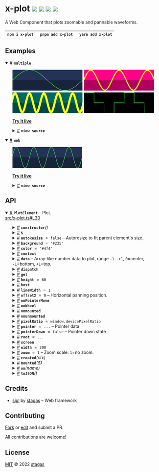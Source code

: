 <h1>
x-plot <a href="https://npmjs.org/package/x-plot"><img src="https://img.shields.io/badge/npm-v3.0.0-F00.svg?colorA=000"/></a> <a href="src"><img src="https://img.shields.io/badge/loc-221-FFF.svg?colorA=000"/></a> <a href="https://cdn.jsdelivr.net/npm/x-plot@3.0.0/dist/x-plot.min.js"><img src="https://img.shields.io/badge/brotli-16.2K-333.svg?colorA=000"/></a> <a href="LICENSE"><img src="https://img.shields.io/badge/license-MIT-F0B.svg?colorA=000"/></a>
</h1>

<p></p>

A Web Component that plots zoomable and pannable waveforms.

<h4>
<table><tr><td title="Triple click to select and copy paste">
<code>npm i x-plot </code>
</td><td title="Triple click to select and copy paste">
<code>pnpm add x-plot </code>
</td><td title="Triple click to select and copy paste">
<code>yarn add x-plot</code>
</td></tr></table>
</h4>

## Examples

<details id="example$multiple" title="multiple" open><summary><span><a href="#example$multiple">#</a></span>  <code><strong>multiple</strong></code></summary>  <ul><p></p>  <a href="https://stagas.github.io/x-plot/example/multiple.html"><img width="462.85714285714283" src="example/multiple.png"></img>  <p><strong>Try it live</strong></p></a>    <details id="source$multiple" title="multiple source code" ><summary><span><a href="#source$multiple">#</a></span>  <code><strong>view source</strong></code></summary>  <a href="example/multiple.ts">example/multiple.ts</a>  <p>

```ts
import { PlotElement } from 'x-plot'
customElements.define('x-plot', PlotElement)

document.body.innerHTML = /*html*/ `
<div id="demo" style="display:inline-grid;grid:1fr 1fr/1fr 1fr;gap:5px;">
  <x-plot width="200" height="60"></x-plot>
  <x-plot width="200" height="60" background="#f08" color="#ff0" zoom="4" linewidth="3"></x-plot>
  <x-plot width="200" height="60" background="#066" color="yellow" zoom="20" linewidth="6"></x-plot>
  <x-plot width="200" height="60" background="#000"></x-plot>
</div>
`

const plots = document.querySelectorAll('x-plot') as NodeListOf<PlotElement>
const rate = 44100
const sine = (i: number, hz: number) =>
  Math.sin(hz * (i * (1 / rate)) * Math.PI * 2)

plots[0].data = Array(44100).fill(0).map((_, i) => sine(i, 1))
plots[1].data = Array(44100).fill(0).map((_, i) => sine(i, 10))
plots[2].data = Array(44100).fill(0).map((_, i) => sine(i, 100))
plots[3].data = [1, 0, -1, 0, 1, 0, -1]
```

</p>
</details></ul></details><details id="example$web" title="web" open><summary><span><a href="#example$web">#</a></span>  <code><strong>web</strong></code></summary>  <ul><p></p>  <a href="https://stagas.github.io/x-plot/example/web.html"><img width="228.57142857142856" src="example/web.webp"></img>  <p><strong>Try it live</strong></p></a>    <details id="source$web" title="web source code" ><summary><span><a href="#source$web">#</a></span>  <code><strong>view source</strong></code></summary>  <a href="example/web.ts">example/web.ts</a>  <p>

```ts
import { PlotElement } from 'x-plot'
customElements.define('x-plot', PlotElement)

const plot = new PlotElement()
plot.id = 'demo'

document.body.appendChild(plot)

let n = 0
const sine = (i: number, hz: number) =>
  Math.sin(hz * (i * (1 / 1000)) * Math.PI * 2)
const loop = () => {
  requestAnimationFrame(loop)
  plot.data = Array(1000).fill(0).map(_ => sine(++n, 4))
  n += 1000 / 4 / 60 // sampleRate/hz/frameRate to loop video capture every 1 second
}
loop()
```

</p>
</details></ul></details>

## API

<p>  <details id="PlotElement$1" title="Class" open><summary><span><a href="#PlotElement$1">#</a></span>  <code><strong>PlotElement</strong></code>     &ndash; Plot.</summary>  <a href="src/x-plot.ts#L30">src/x-plot.ts#L30</a>  <ul>        <p>  <details id="constructor$2" title="Constructor" ><summary><span><a href="#constructor$2">#</a></span>  <code><strong>constructor</strong></code><em>()</em>    </summary>    <ul>    <p>  <details id="new PlotElement$3" title="ConstructorSignature" ><summary><span><a href="#new PlotElement$3">#</a></span>  <code><strong>new PlotElement</strong></code><em>()</em>    </summary>    <ul><p><a href="#PlotElement$1">PlotElement</a></p>        </ul></details></p>    </ul></details><details id="$$72" title="Property" ><summary><span><a href="#$$72">#</a></span>  <code><strong>$</strong></code>    </summary>  <a href="src/work/stagas/sigl/dist/types/sigl.d.ts#L26">src/work/stagas/sigl/dist/types/sigl.d.ts#L26</a>  <ul><p><span>Context</span>&lt;<a href="#PlotElement$1">PlotElement</a> &amp; <span>JsxContext</span>&lt;<a href="#PlotElement$1">PlotElement</a>&gt; &amp; <span>Omit</span>&lt;{<p>    <details id="ctor$76" title="Parameter" ><summary><span><a href="#ctor$76">#</a></span>  <code><strong>ctor</strong></code>    </summary>    <ul><p><span>Class</span>&lt;<a href="#T$36">T</a>&gt;</p>        </ul></details>  <p><strong></strong>&lt;<span>T</span>&gt;<em>(ctor)</em>  &nbsp;=&gt;  <ul><span>CleanClass</span>&lt;<a href="#T$36">T</a>&gt;</ul></p>  <details id="ctx$91" title="Parameter" ><summary><span><a href="#ctx$91">#</a></span>  <code><strong>ctx</strong></code>    </summary>    <ul><p><a href="#T$51">T</a> | <span>Class</span>&lt;<a href="#T$51">T</a>&gt;</p>        </ul></details>  <p><strong></strong>&lt;<span>T</span>&gt;<em>(ctx)</em>  &nbsp;=&gt;  <ul><span>Wrapper</span>&lt;<a href="#T$51">T</a>&gt;</ul></p></p>} &amp; <span>__module</span> &amp; {<p>  <details id="Boolean$95" title="Property" ><summary><span><a href="#Boolean$95">#</a></span>  <code><strong>Boolean</strong></code>    </summary>  <a href="src/work/stagas/sigl/dist/types/index.d.ts#L7">src/work/stagas/sigl/dist/types/index.d.ts#L7</a>  <ul><p>undefined | boolean</p>        </ul></details><details id="Number$94" title="Property" ><summary><span><a href="#Number$94">#</a></span>  <code><strong>Number</strong></code>    </summary>  <a href="src/work/stagas/sigl/dist/types/index.d.ts#L6">src/work/stagas/sigl/dist/types/index.d.ts#L6</a>  <ul><p>undefined | number</p>        </ul></details><details id="String$93" title="Property" ><summary><span><a href="#String$93">#</a></span>  <code><strong>String</strong></code>    </summary>  <a href="src/work/stagas/sigl/dist/types/index.d.ts#L5">src/work/stagas/sigl/dist/types/index.d.ts#L5</a>  <ul><p>undefined | string</p>        </ul></details></p>}, <code>"transition"</code>&gt;&gt;</p>        </ul></details><details id="autoResize$11" title="Property" ><summary><span><a href="#autoResize$11">#</a></span>  <code><strong>autoResize</strong></code>  <span><span>&nbsp;=&nbsp;</span>  <code>false</code></span>   &ndash; Autoresize to fit parent element's size.</summary>  <a href="src/x-plot.ts#L40">src/x-plot.ts#L40</a>  <ul><p>boolean</p>        </ul></details><details id="background$9" title="Property" ><summary><span><a href="#background$9">#</a></span>  <code><strong>background</strong></code>  <span><span>&nbsp;=&nbsp;</span>  <code>'#235'</code></span>  </summary>  <a href="src/x-plot.ts#L37">src/x-plot.ts#L37</a>  <ul><p>string</p>        </ul></details><details id="color$10" title="Property" ><summary><span><a href="#color$10">#</a></span>  <code><strong>color</strong></code>  <span><span>&nbsp;=&nbsp;</span>  <code>'#4f4'</code></span>  </summary>  <a href="src/x-plot.ts#L38">src/x-plot.ts#L38</a>  <ul><p>string</p>        </ul></details><details id="context$96" title="Property" ><summary><span><a href="#context$96">#</a></span>  <code><strong>context</strong></code>    </summary>  <a href="src/work/stagas/sigl/dist/types/sigl.d.ts#L27">src/work/stagas/sigl/dist/types/sigl.d.ts#L27</a>  <ul><p><span>ContextClass</span>&lt;<a href="#PlotElement$1">PlotElement</a> &amp; <span>JsxContext</span>&lt;<a href="#PlotElement$1">PlotElement</a>&gt; &amp; <span>Omit</span>&lt;{<p>    <details id="ctor$100" title="Parameter" ><summary><span><a href="#ctor$100">#</a></span>  <code><strong>ctor</strong></code>    </summary>    <ul><p><span>Class</span>&lt;<a href="#T$36">T</a>&gt;</p>        </ul></details>  <p><strong></strong>&lt;<span>T</span>&gt;<em>(ctor)</em>  &nbsp;=&gt;  <ul><span>CleanClass</span>&lt;<a href="#T$36">T</a>&gt;</ul></p>  <details id="ctx$115" title="Parameter" ><summary><span><a href="#ctx$115">#</a></span>  <code><strong>ctx</strong></code>    </summary>    <ul><p><a href="#T$51">T</a> | <span>Class</span>&lt;<a href="#T$51">T</a>&gt;</p>        </ul></details>  <p><strong></strong>&lt;<span>T</span>&gt;<em>(ctx)</em>  &nbsp;=&gt;  <ul><span>Wrapper</span>&lt;<a href="#T$51">T</a>&gt;</ul></p></p>} &amp; <span>__module</span> &amp; {<p>  <details id="Boolean$119" title="Property" ><summary><span><a href="#Boolean$119">#</a></span>  <code><strong>Boolean</strong></code>    </summary>  <a href="src/work/stagas/sigl/dist/types/index.d.ts#L7">src/work/stagas/sigl/dist/types/index.d.ts#L7</a>  <ul><p>undefined | boolean</p>        </ul></details><details id="Number$118" title="Property" ><summary><span><a href="#Number$118">#</a></span>  <code><strong>Number</strong></code>    </summary>  <a href="src/work/stagas/sigl/dist/types/index.d.ts#L6">src/work/stagas/sigl/dist/types/index.d.ts#L6</a>  <ul><p>undefined | number</p>        </ul></details><details id="String$117" title="Property" ><summary><span><a href="#String$117">#</a></span>  <code><strong>String</strong></code>    </summary>  <a href="src/work/stagas/sigl/dist/types/index.d.ts#L5">src/work/stagas/sigl/dist/types/index.d.ts#L5</a>  <ul><p>undefined | string</p>        </ul></details></p>}, <code>"transition"</code>&gt;&gt;</p>        </ul></details><details id="data$14" title="Property" ><summary><span><a href="#data$14">#</a></span>  <code><strong>data</strong></code>     &ndash; Array-like number data to plot, range <code>-1..+1</code>, <code>0</code>=center, <code>-1</code>=bottom, <code>+1</code>=top.</summary>  <a href="src/x-plot.ts#L47">src/x-plot.ts#L47</a>  <ul><p><span>ArrayLike</span>&lt;number&gt;</p>        </ul></details><details id="dispatch$57" title="Property" ><summary><span><a href="#dispatch$57">#</a></span>  <code><strong>dispatch</strong></code>    </summary>  <a href="src/work/stagas/sigl/dist/types/events.d.ts#L4">src/work/stagas/sigl/dist/types/events.d.ts#L4</a>  <ul><p><span>Dispatch</span>&lt;<details id="__type$58" title="Function" ><summary><span><a href="#__type$58">#</a></span>  <em>(name, detail, init)</em>    </summary>    <ul>    <p>    <details id="name$62" title="Parameter" ><summary><span><a href="#name$62">#</a></span>  <code><strong>name</strong></code>    </summary>    <ul><p><span>Event</span> | <span>Narrow</span>&lt;<a href="#K$60">K</a>, string&gt;</p>        </ul></details><details id="detail$63" title="Parameter" ><summary><span><a href="#detail$63">#</a></span>  <code><strong>detail</strong></code>    </summary>    <ul><p><a href="#E$61">E</a></p>        </ul></details><details id="init$64" title="Parameter" ><summary><span><a href="#init$64">#</a></span>  <code><strong>init</strong></code>    </summary>    <ul><p><span>CustomEventInit</span>&lt;any&gt;</p>        </ul></details>  <p><strong></strong>&lt;<span>K</span>, <span>E</span>&gt;<em>(name, detail, init)</em>  &nbsp;=&gt;  <ul>any</ul></p></p>    </ul></details>&gt;</p>        </ul></details><details id="get$19" title="Property" ><summary><span><a href="#get$19">#</a></span>  <code><strong>get</strong></code>    </summary>  <a href="src/x-plot.ts#L52">src/x-plot.ts#L52</a>  <ul><p><details id="__type$20" title="Function" ><summary><span><a href="#__type$20">#</a></span>  <em>(i)</em>    </summary>    <ul>    <p>    <details id="i$22" title="Parameter" ><summary><span><a href="#i$22">#</a></span>  <code><strong>i</strong></code>    </summary>    <ul><p>number</p>        </ul></details>  <p><strong></strong><em>(i)</em>  &nbsp;=&gt;  <ul>number</ul></p></p>    </ul></details></p>        </ul></details><details id="height$6" title="Property" ><summary><span><a href="#height$6">#</a></span>  <code><strong>height</strong></code>  <span><span>&nbsp;=&nbsp;</span>  <code>60</code></span>  </summary>  <a href="src/x-plot.ts#L34">src/x-plot.ts#L34</a>  <ul><p>number</p>        </ul></details><details id="host$71" title="Property" ><summary><span><a href="#host$71">#</a></span>  <code><strong>host</strong></code>    </summary>  <a href="src/work/stagas/sigl/dist/types/sigl.d.ts#L25">src/work/stagas/sigl/dist/types/sigl.d.ts#L25</a>  <ul><p><a href="#PlotElement$1">PlotElement</a></p>        </ul></details><details id="lineWidth$7" title="Property" ><summary><span><a href="#lineWidth$7">#</a></span>  <code><strong>lineWidth</strong></code>  <span><span>&nbsp;=&nbsp;</span>  <code>1</code></span>  </summary>  <a href="src/x-plot.ts#L35">src/x-plot.ts#L35</a>  <ul><p>number</p>        </ul></details><details id="offsetX$13" title="Property" ><summary><span><a href="#offsetX$13">#</a></span>  <code><strong>offsetX</strong></code>  <span><span>&nbsp;=&nbsp;</span>  <code>0</code></span>   &ndash; Horizontal panning position.</summary>  <a href="src/x-plot.ts#L44">src/x-plot.ts#L44</a>  <ul><p>number</p>        </ul></details><details id="onPointerMove$29" title="Property" ><summary><span><a href="#onPointerMove$29">#</a></span>  <code><strong>onPointerMove</strong></code>    </summary>  <a href="src/x-plot.ts#L61">src/x-plot.ts#L61</a>  <ul><p><span>EventHandler</span>&lt;<span>Window</span>, <span>PointerEvent</span>&gt;</p>        </ul></details><details id="onWheel$30" title="Property" ><summary><span><a href="#onWheel$30">#</a></span>  <code><strong>onWheel</strong></code>    </summary>  <a href="src/x-plot.ts#L62">src/x-plot.ts#L62</a>  <ul><p><span>EventHandler</span>&lt;<a href="#PlotElement$1">PlotElement</a>, <span>WheelEvent</span>&gt;</p>        </ul></details><details id="onmounted$69" title="Property" ><summary><span><a href="#onmounted$69">#</a></span>  <code><strong>onmounted</strong></code>    </summary>    <ul><p><span>EventHandler</span>&lt;<a href="#PlotElement$1">PlotElement</a>, <span>CustomEvent</span>&lt;any&gt;&gt;</p>        </ul></details><details id="onunmounted$70" title="Property" ><summary><span><a href="#onunmounted$70">#</a></span>  <code><strong>onunmounted</strong></code>    </summary>    <ul><p><span>EventHandler</span>&lt;<a href="#PlotElement$1">PlotElement</a>, <span>CustomEvent</span>&lt;any&gt;&gt;</p>        </ul></details><details id="pixelRatio$8" title="Property" ><summary><span><a href="#pixelRatio$8">#</a></span>  <code><strong>pixelRatio</strong></code>  <span><span>&nbsp;=&nbsp;</span>  <code>window.devicePixelRatio</code></span>  </summary>  <a href="src/x-plot.ts#L36">src/x-plot.ts#L36</a>  <ul><p>number</p>        </ul></details><details id="pointer$24" title="Property" ><summary><span><a href="#pointer$24">#</a></span>  <code><strong>pointer</strong></code>  <span><span>&nbsp;=&nbsp;</span>  <code>...</code></span>   &ndash; Pointer data</summary>  <a href="src/x-plot.ts#L56">src/x-plot.ts#L56</a>  <ul><p>{<p>  <details id="id$26" title="Property" ><summary><span><a href="#id$26">#</a></span>  <code><strong>id</strong></code>  <span><span>&nbsp;=&nbsp;</span>  <code>-1</code></span>  </summary>    <ul><p>number</p>        </ul></details><details id="x$27" title="Property" ><summary><span><a href="#x$27">#</a></span>  <code><strong>x</strong></code>  <span><span>&nbsp;=&nbsp;</span>  <code>0</code></span>  </summary>    <ul><p>number</p>        </ul></details><details id="y$28" title="Property" ><summary><span><a href="#y$28">#</a></span>  <code><strong>y</strong></code>  <span><span>&nbsp;=&nbsp;</span>  <code>0</code></span>  </summary>    <ul><p>number</p>        </ul></details></p>}</p>        </ul></details><details id="pointerDown$23" title="Property" ><summary><span><a href="#pointerDown$23">#</a></span>  <code><strong>pointerDown</strong></code>  <span><span>&nbsp;=&nbsp;</span>  <code>false</code></span>   &ndash; Pointer down state</summary>  <a href="src/x-plot.ts#L54">src/x-plot.ts#L54</a>  <ul><p>boolean</p>        </ul></details><details id="root$4" title="Property" ><summary><span><a href="#root$4">#</a></span>  <code><strong>root</strong></code>  <span><span>&nbsp;=&nbsp;</span>  <code>...</code></span>  </summary>  <a href="src/x-plot.ts#L31">src/x-plot.ts#L31</a>  <ul><p><span>ShadowRoot</span></p>        </ul></details><details id="screen$15" title="Property" ><summary><span><a href="#screen$15">#</a></span>  <code><strong>screen</strong></code>    </summary>  <a href="src/x-plot.ts#L48">src/x-plot.ts#L48</a>  <ul><p>{<p>  <details id="canvas$17" title="Property" ><summary><span><a href="#canvas$17">#</a></span>  <code><strong>canvas</strong></code>    </summary>  <a href="src/x-plot.ts#L49">src/x-plot.ts#L49</a>  <ul><p><span>HTMLCanvasElement</span></p>        </ul></details><details id="ctx$18" title="Property" ><summary><span><a href="#ctx$18">#</a></span>  <code><strong>ctx</strong></code>    </summary>  <a href="src/x-plot.ts#L50">src/x-plot.ts#L50</a>  <ul><p><span>CanvasRenderingContext2D</span></p>        </ul></details></p>}</p>        </ul></details><details id="width$5" title="Property" ><summary><span><a href="#width$5">#</a></span>  <code><strong>width</strong></code>  <span><span>&nbsp;=&nbsp;</span>  <code>200</code></span>  </summary>  <a href="src/x-plot.ts#L33">src/x-plot.ts#L33</a>  <ul><p>number</p>        </ul></details><details id="zoom$12" title="Property" ><summary><span><a href="#zoom$12">#</a></span>  <code><strong>zoom</strong></code>  <span><span>&nbsp;=&nbsp;</span>  <code>1</code></span>   &ndash; Zoom scale: <code>1</code>=no zoom.</summary>  <a href="src/x-plot.ts#L42">src/x-plot.ts#L42</a>  <ul><p>number</p>        </ul></details><details id="created$120" title="Method" ><summary><span><a href="#created$120">#</a></span>  <code><strong>created</strong></code><em>(ctx)</em>    </summary>    <ul>    <p>    <details id="ctx$122" title="Parameter" ><summary><span><a href="#ctx$122">#</a></span>  <code><strong>ctx</strong></code>    </summary>    <ul><p><span>Context</span>&lt;<a href="#PlotElement$1">PlotElement</a> &amp; <span>JsxContext</span>&lt;<a href="#PlotElement$1">PlotElement</a>&gt; &amp; <span>Omit</span>&lt;{<p>    <details id="ctor$126" title="Parameter" ><summary><span><a href="#ctor$126">#</a></span>  <code><strong>ctor</strong></code>    </summary>    <ul><p><span>Class</span>&lt;<a href="#T$36">T</a>&gt;</p>        </ul></details>  <p><strong></strong>&lt;<span>T</span>&gt;<em>(ctor)</em>  &nbsp;=&gt;  <ul><span>CleanClass</span>&lt;<a href="#T$36">T</a>&gt;</ul></p>  <details id="ctx$141" title="Parameter" ><summary><span><a href="#ctx$141">#</a></span>  <code><strong>ctx</strong></code>    </summary>    <ul><p><a href="#T$51">T</a> | <span>Class</span>&lt;<a href="#T$51">T</a>&gt;</p>        </ul></details>  <p><strong></strong>&lt;<span>T</span>&gt;<em>(ctx)</em>  &nbsp;=&gt;  <ul><span>Wrapper</span>&lt;<a href="#T$51">T</a>&gt;</ul></p></p>} &amp; <span>__module</span> &amp; {<p>  <details id="Boolean$145" title="Property" ><summary><span><a href="#Boolean$145">#</a></span>  <code><strong>Boolean</strong></code>    </summary>  <a href="src/work/stagas/sigl/dist/types/index.d.ts#L7">src/work/stagas/sigl/dist/types/index.d.ts#L7</a>  <ul><p>undefined | boolean</p>        </ul></details><details id="Number$144" title="Property" ><summary><span><a href="#Number$144">#</a></span>  <code><strong>Number</strong></code>    </summary>  <a href="src/work/stagas/sigl/dist/types/index.d.ts#L6">src/work/stagas/sigl/dist/types/index.d.ts#L6</a>  <ul><p>undefined | number</p>        </ul></details><details id="String$143" title="Property" ><summary><span><a href="#String$143">#</a></span>  <code><strong>String</strong></code>    </summary>  <a href="src/work/stagas/sigl/dist/types/index.d.ts#L5">src/work/stagas/sigl/dist/types/index.d.ts#L5</a>  <ul><p>undefined | string</p>        </ul></details></p>}, <code>"transition"</code>&gt;&gt;</p>        </ul></details>  <p><strong>created</strong><em>(ctx)</em>  &nbsp;=&gt;  <ul>void</ul></p></p>    </ul></details><details id="mounted$31" title="Method" ><summary><span><a href="#mounted$31">#</a></span>  <code><strong>mounted</strong></code><em>($)</em>    </summary>  <a href="src/x-plot.ts#L64">src/x-plot.ts#L64</a>  <ul>    <p>    <details id="$$33" title="Parameter" ><summary><span><a href="#$$33">#</a></span>  <code><strong>$</strong></code>    </summary>    <ul><p><span>Context</span>&lt;<a href="#PlotElement$1">PlotElement</a> &amp; <span>JsxContext</span>&lt;<a href="#PlotElement$1">PlotElement</a>&gt; &amp; <span>Omit</span>&lt;{<p>    <details id="ctor$37" title="Parameter" ><summary><span><a href="#ctor$37">#</a></span>  <code><strong>ctor</strong></code>    </summary>    <ul><p><span>Class</span>&lt;<a href="#T$36">T</a>&gt;</p>        </ul></details>  <p><strong></strong>&lt;<span>T</span>&gt;<em>(ctor)</em>  &nbsp;=&gt;  <ul><span>CleanClass</span>&lt;<a href="#T$36">T</a>&gt;</ul></p>  <details id="ctx$52" title="Parameter" ><summary><span><a href="#ctx$52">#</a></span>  <code><strong>ctx</strong></code>    </summary>    <ul><p><a href="#T$51">T</a> | <span>Class</span>&lt;<a href="#T$51">T</a>&gt;</p>        </ul></details>  <p><strong></strong>&lt;<span>T</span>&gt;<em>(ctx)</em>  &nbsp;=&gt;  <ul><span>Wrapper</span>&lt;<a href="#T$51">T</a>&gt;</ul></p></p>} &amp; <span>__module</span> &amp; {<p>  <details id="Boolean$56" title="Property" ><summary><span><a href="#Boolean$56">#</a></span>  <code><strong>Boolean</strong></code>    </summary>  <a href="src/work/stagas/sigl/dist/types/index.d.ts#L7">src/work/stagas/sigl/dist/types/index.d.ts#L7</a>  <ul><p>undefined | boolean</p>        </ul></details><details id="Number$55" title="Property" ><summary><span><a href="#Number$55">#</a></span>  <code><strong>Number</strong></code>    </summary>  <a href="src/work/stagas/sigl/dist/types/index.d.ts#L6">src/work/stagas/sigl/dist/types/index.d.ts#L6</a>  <ul><p>undefined | number</p>        </ul></details><details id="String$54" title="Property" ><summary><span><a href="#String$54">#</a></span>  <code><strong>String</strong></code>    </summary>  <a href="src/work/stagas/sigl/dist/types/index.d.ts#L5">src/work/stagas/sigl/dist/types/index.d.ts#L5</a>  <ul><p>undefined | string</p>        </ul></details></p>}, <code>"transition"</code>&gt;&gt;</p>        </ul></details>  <p><strong>mounted</strong><em>($)</em>  &nbsp;=&gt;  <ul>void</ul></p></p>    </ul></details><details id="on$65" title="Method" ><summary><span><a href="#on$65">#</a></span>  <code><strong>on</strong></code><em>(name)</em>    </summary>    <ul>    <p>    <details id="name$68" title="Parameter" ><summary><span><a href="#name$68">#</a></span>  <code><strong>name</strong></code>    </summary>    <ul><p><a href="#K$67">K</a></p>        </ul></details>  <p><strong>on</strong>&lt;<span>K</span>&gt;<em>(name)</em>  &nbsp;=&gt;  <ul><span>On</span>&lt;<span>Fn</span>&lt;[  <span>EventHandler</span>&lt;<a href="#PlotElement$1">PlotElement</a>, <span>LifecycleEvents</span> &amp; object  [<a href="#K$67">K</a>]&gt;  ], <span>Off</span>&gt;&gt;</ul></p></p>    </ul></details><details id="toJSON$146" title="Method" ><summary><span><a href="#toJSON$146">#</a></span>  <code><strong>toJSON</strong></code><em>()</em>    </summary>    <ul>    <p>      <p><strong>toJSON</strong><em>()</em>  &nbsp;=&gt;  <ul><span>Pick</span>&lt;<a href="#PlotElement$1">PlotElement</a>, keyof     <a href="#PlotElement$1">PlotElement</a>&gt;</ul></p></p>    </ul></details></p></ul></details></p>

## Credits

- [sigl](https://npmjs.org/package/sigl) by [stagas](https://github.com/stagas) &ndash; Web framework

## Contributing

[Fork](https://github.com/stagas/x-plot/fork) or [edit](https://github.dev/stagas/x-plot) and submit a PR.

All contributions are welcome!

## License

<a href="LICENSE">MIT</a> &copy; 2022 [stagas](https://github.com/stagas)
